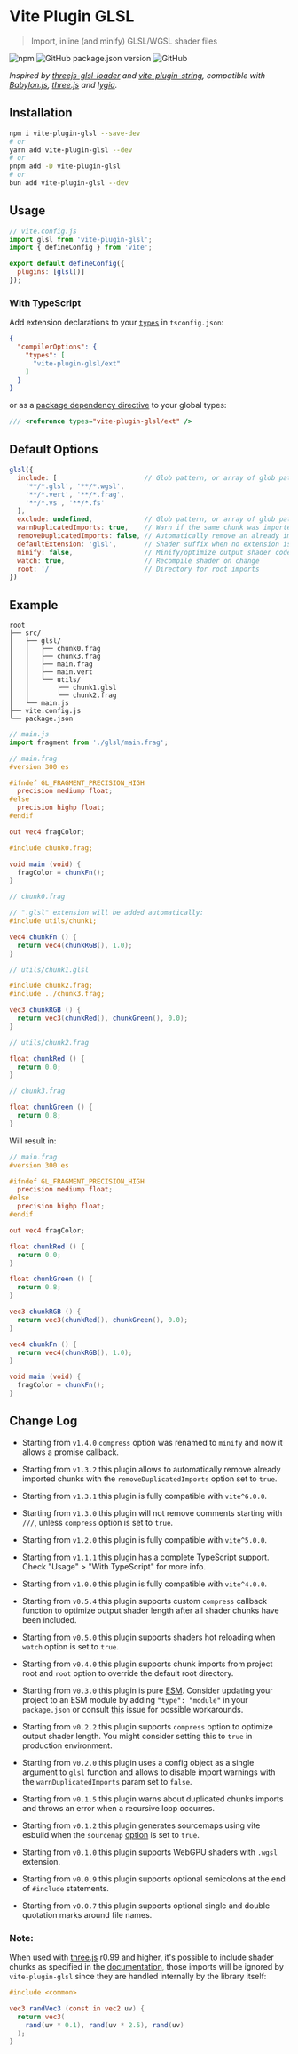 # Vite Plugin GLSL #

> Import, inline (and minify) GLSL/WGSL shader files

![npm](https://img.shields.io/npm/dt/vite-plugin-glsl?style=flat-square)
![GitHub package.json version](https://img.shields.io/github/package-json/v/UstymUkhman/vite-plugin-glsl?color=brightgreen&style=flat-square)
![GitHub](https://img.shields.io/github/license/UstymUkhman/vite-plugin-glsl?color=brightgreen&style=flat-square)

_Inspired by [threejs-glsl-loader](https://github.com/MONOGRID/threejs-glsl-loader) and [vite-plugin-string](https://github.com/aweikalee/vite-plugin-string), compatible with [Babylon.js](https://www.babylonjs.com/), [three.js](https://threejs.org/) and [lygia](https://lygia.xyz/)._

## Installation ##

```sh
npm i vite-plugin-glsl --save-dev
# or
yarn add vite-plugin-glsl --dev
# or
pnpm add -D vite-plugin-glsl
# or
bun add vite-plugin-glsl --dev
```

## Usage ##

```js
// vite.config.js
import glsl from 'vite-plugin-glsl';
import { defineConfig } from 'vite';

export default defineConfig({
  plugins: [glsl()]
});
```

### With TypeScript ###

Add extension declarations to your [`types`](https://www.typescriptlang.org/tsconfig#types) in `tsconfig.json`:

```json
{
  "compilerOptions": {
    "types": [
      "vite-plugin-glsl/ext"
    ]
  }
}
```

or as a [package dependency directive](https://www.typescriptlang.org/docs/handbook/triple-slash-directives.html#-reference-types-) to your global types:

```ts
/// <reference types="vite-plugin-glsl/ext" />
```

## Default Options ##

```js
glsl({
  include: [                      // Glob pattern, or array of glob patterns to import
    '**/*.glsl', '**/*.wgsl',
    '**/*.vert', '**/*.frag',
    '**/*.vs', '**/*.fs'
  ],
  exclude: undefined,             // Glob pattern, or array of glob patterns to ignore
  warnDuplicatedImports: true,    // Warn if the same chunk was imported multiple times
  removeDuplicatedImports: false, // Automatically remove an already imported chunk
  defaultExtension: 'glsl',       // Shader suffix when no extension is specified
  minify: false,                  // Minify/optimize output shader code
  watch: true,                    // Recompile shader on change
  root: '/'                       // Directory for root imports
})
```

## Example ##

```
root
├── src/
│   ├── glsl/
│   │   ├── chunk0.frag
│   │   ├── chunk3.frag
│   │   ├── main.frag
│   │   ├── main.vert
│   │   └── utils/
│   │       ├── chunk1.glsl
│   │       └── chunk2.frag
│   └── main.js
├── vite.config.js
└── package.json
```

```js
// main.js
import fragment from './glsl/main.frag';
```

```glsl
// main.frag
#version 300 es

#ifndef GL_FRAGMENT_PRECISION_HIGH
  precision mediump float;
#else
  precision highp float;
#endif

out vec4 fragColor;

#include chunk0.frag;

void main (void) {
  fragColor = chunkFn();
}
```

```glsl
// chunk0.frag

// ".glsl" extension will be added automatically:
#include utils/chunk1;

vec4 chunkFn () {
  return vec4(chunkRGB(), 1.0);
}
```

```glsl
// utils/chunk1.glsl

#include chunk2.frag;
#include ../chunk3.frag;

vec3 chunkRGB () {
  return vec3(chunkRed(), chunkGreen(), 0.0);
}
```

```glsl
// utils/chunk2.frag

float chunkRed () {
  return 0.0;
}
```

```glsl
// chunk3.frag

float chunkGreen () {
  return 0.8;
}
```

Will result in:

```glsl
// main.frag
#version 300 es

#ifndef GL_FRAGMENT_PRECISION_HIGH
  precision mediump float;
#else
  precision highp float;
#endif

out vec4 fragColor;

float chunkRed () {
  return 0.0;
}

float chunkGreen () {
  return 0.8;
}

vec3 chunkRGB () {
  return vec3(chunkRed(), chunkGreen(), 0.0);
}

vec4 chunkFn () {
  return vec4(chunkRGB(), 1.0);
}

void main (void) {
  fragColor = chunkFn();
}
```

## Change Log ##

- Starting from `v1.4.0` `compress` option was renamed to `minify` and now it allows a promise callback.

- Starting from `v1.3.2` this plugin allows to automatically remove already imported chunks with the `removeDuplicatedImports` option set to `true`.

- Starting from `v1.3.1` this plugin is fully compatible with `vite^6.0.0`.

- Starting from `v1.3.0` this plugin will not remove comments starting with `///`, unless `compress` option is set to `true`.

- Starting from `v1.2.0` this plugin is fully compatible with `vite^5.0.0`.

- Starting from `v1.1.1` this plugin has a complete TypeScript support. Check "Usage" > "With TypeScript" for more info.

- Starting from `v1.0.0` this plugin is fully compatible with `vite^4.0.0`.

- Starting from `v0.5.4` this plugin supports custom `compress` callback function to optimize output shader length after all shader chunks have been included.

- Starting from `v0.5.0` this plugin supports shaders hot reloading when `watch` option is set to `true`.

- Starting from `v0.4.0` this plugin supports chunk imports from project root and `root` option to override the default root directory.

- Starting from `v0.3.0` this plugin is pure [ESM](https://developer.mozilla.org/en-US/docs/Web/JavaScript/Guide/Modules). Consider updating your project to an ESM module by adding `"type": "module"` in your `package.json` or consult [this](https://github.com/UstymUkhman/vite-plugin-glsl/issues/16) issue for possible workarounds.

- Starting from `v0.2.2` this plugin supports `compress` option to optimize output shader length. You might consider setting this to `true` in production environment.

- Starting from `v0.2.0` this plugin uses a config object as a single argument to `glsl` function and allows to disable import warnings with the `warnDuplicatedImports` param set to `false`.

- Starting from `v0.1.5` this plugin warns about duplicated chunks imports and throws an error when a recursive loop occurres.

- Starting from `v0.1.2` this plugin generates sourcemaps using vite esbuild when the `sourcemap` [option](https://github.com/UstymUkhman/vite-plugin-glsl/blob/main/vite.config.js#L5) is set to `true`.

- Starting from `v0.1.0` this plugin supports WebGPU shaders with `.wgsl` extension.

- Starting from `v0.0.9` this plugin supports optional semicolons at the end of `#include` statements.

- Starting from `v0.0.7` this plugin supports optional single and double quotation marks around file names.

### Note: ###

When used with [three.js](https://github.com/mrdoob/three.js) r0.99 and higher, it's possible to include shader chunks as specified in the [documentation](https://threejs.org/docs/index.html?q=Shader#api/en/materials/ShaderMaterial), those imports will be ignored by `vite-plugin-glsl` since they are handled internally by the library itself:

```glsl
#include <common>

vec3 randVec3 (const in vec2 uv) {
  return vec3(
    rand(uv * 0.1), rand(uv * 2.5), rand(uv)
  );
}
```
